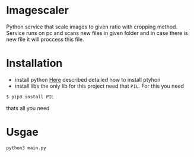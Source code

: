# Imagescaler
Python service that scale images to given ratio with cropping method. Service runs on pc and scans new files in given folder and in case there is new file it will proccess this file.

# Installation
 - install python
[Here](https://realpython.com/installing-python/) described detailed how to install ptyhon
 - install libs
 the only lib for this project need that `PIL`. For this you need
 ```sh
$ pip3 install PIL
 ```
 thats all you need

# Usgae
```python
python3 main.py
```
